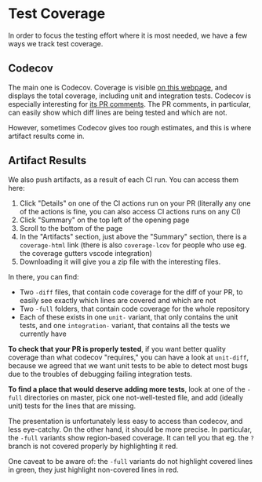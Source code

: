 # Test Coverage

In order to focus the testing effort where it is most needed, we have a few
ways we track test coverage.

## Codecov

The main one is Codecov. Coverage is visible [on this
webpage](https://app.codecov.io/gh/near/nearcore), and displays the total
coverage, including unit and integration tests. Codecov is especially
interesting for [its PR
comments](https://github.com/near/nearcore/pull/10731#issuecomment-1985356880).
The PR comments, in particular, can easily show which diff lines are being
tested and which are not.

However, sometimes Codecov gives too rough estimates, and this is where
artifact results come in.

## Artifact Results

We also push artifacts, as a result of each CI run. You can access them here:
1. Click "Details" on one of the CI actions run on your PR (literally any one
   of the actions is fine, you can also access CI actions runs on any CI)
2. Click "Summary" on the top left of the opening page
3. Scroll to the bottom of the page
4. In the "Artifacts" section, just above the "Summary" section, there is a
   `coverage-html` link (there is also `coverage-lcov` for people who use eg.
   the coverage gutters vscode integration)
5. Downloading it will give you a zip file with the interesting files.

In there, you can find:
- Two `-diff` files, that contain code coverage for the diff of your PR, to
  easily see exactly which lines are covered and which are not
- Two `-full` folders, that contain code coverage for the whole repository
- Each of these exists in one `unit-` variant, that only contains the unit
  tests, and one `integration-` variant, that contains all the tests we
  currently have


**To check that your PR is properly tested**, if you want better quality
coverage than what codecov "requires," you can have a look at `unit-diff`,
because we agreed that we want unit tests to be able to detect most bugs
due to the troubles of debugging failing integration tests.

**To find a place that would deserve adding more tests**, look at one of the
`-full` directories on master, pick one not-well-tested file, and add (ideally
unit) tests for the lines that are missing.

The presentation is unfortunately less easy to access than codecov, and less
eye-catchy. On the other hand, it should be more precise. In particular, the
`-full` variants show region-based coverage. It can tell you that eg. the `?`
branch is not covered properly by highlighting it red.

One caveat to be aware of: the `-full` variants do not highlight covered lines
in green, they just highlight non-covered lines in red.
